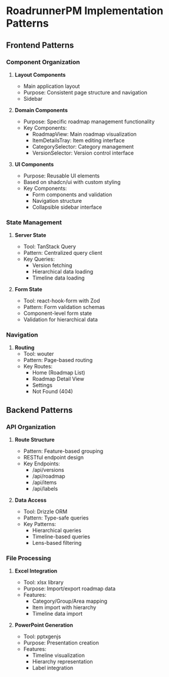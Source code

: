 # RoadrunnerPM Implementation Patterns

## Frontend Patterns

### Component Organization
1. **Layout Components**
   - Main application layout
   -  Purpose: Consistent page structure and navigation
   - Sidebar

2. **Domain Components**
   - Purpose: Specific roadmap management functionality
   - Key Components:
     - RoadmapView: Main roadmap visualization
     - ItemDetailsTray: Item editing interface
     - CategorySelector: Category management
     - VersionSelector: Version control interface

3. **UI Components**
   - Purpose: Reusable UI elements
   - Based on shadcn/ui with custom styling
   - Key Components:
     - Form components and validation
     - Navigation structure
     - Collapsible sidebar interface

### State Management
1. **Server State**
   - Tool: TanStack Query
   - Pattern: Centralized query client
   - Key Queries:
     - Version fetching
     - Hierarchical data loading
     - Timeline data loading

2. **Form State**
   - Tool: react-hook-form with Zod
   - Pattern: Form validation schemas
   - Component-level form state
   - Validation for hierarchical data

### Navigation
1. **Routing**
   - Tool: wouter
   - Pattern: Page-based routing
   - Key Routes:
     - Home (Roadmap List)
     - Roadmap Detail View
     - Settings
     - Not Found (404)

## Backend Patterns

### API Organization
1. **Route Structure**
   - Pattern: Feature-based grouping
   - RESTful endpoint design
   - Key Endpoints:
     - /api/versions
     - /api/roadmap
     - /api/items
     - /api/labels

2. **Data Access**
   - Tool: Drizzle ORM
   - Pattern: Type-safe queries
   - Key Patterns:
     - Hierarchical queries
     - Timeline-based queries
     - Lens-based filtering

### File Processing
1. **Excel Integration**
   - Tool: xlsx library
   - Purpose: Import/export roadmap data
   - Features:
     - Category/Group/Area mapping
     - Item import with hierarchy
     - Timeline data import

2. **PowerPoint Generation**
   - Tool: pptxgenjs
   - Purpose: Presentation creation
   - Features:
     - Timeline visualization
     - Hierarchy representation
     - Label integration